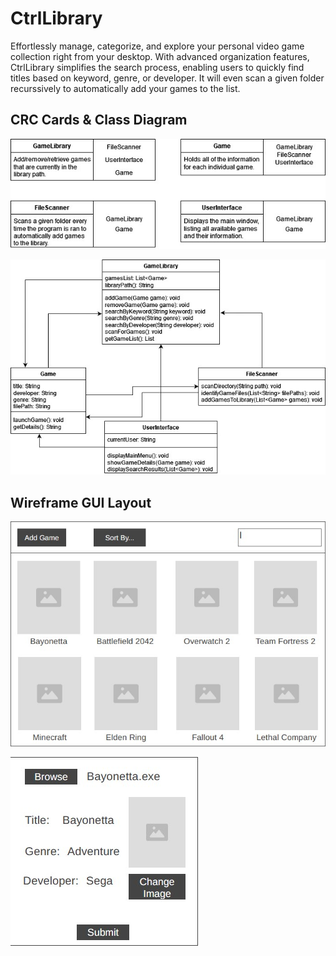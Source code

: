 # CtrlLibrary
Effortlessly manage, categorize, and explore your personal video game collection right from your desktop. With advanced organization features, CtrlLibrary simplifies the search process, enabling users to quickly find titles based on keyword, genre, or developer. It will even scan a given folder recurssively to automatically add your games to the list.

## CRC Cards & Class Diagram
![CRC Cards](images/crc.jpg)

![UML Diagram](images/class_diagram.jpg)

## Wireframe GUI Layout
![Main Window](images/main_wireframe.jpg)

![Details Window](images/details_wireframe.jpg)